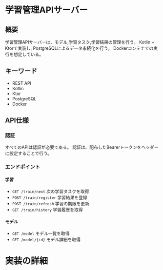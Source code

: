 # 学習管理APIサーバー
## 概要
学習管理APIサーバーは、モデル,学習タスク,学習結果の管理を行う。
Kotlin + Ktorで実装し, PostgreSQLによるデータ永続化を行う。
Dockerコンテナでの実行を想定している。
## キーワード
- REST API
- Kotlin
- Ktor
- PostgreSQL
- Docker

## API仕様
### 認証
すべてのAPIは認証が必要である。
認証は、配布したBearerトークンをヘッダーに設定することで行う。
### エンドポイント
#### 学習
- `GET /train/next` 次の学習タスクを取得
- `POST /train/register` 学習結果を登録
- `POST /train/refresh` 学習の期限を更新
- `GET /train/history` 学習履歴を取得
#### モデル
- `GET /model` モデル一覧を取得
- `GET /model/{id}` モデル詳細を取得

# 実装の詳細